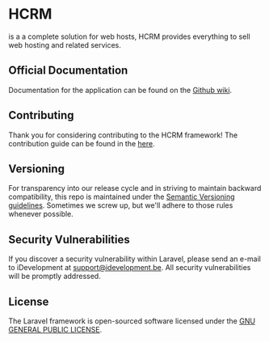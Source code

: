 # HCRM

is a a complete solution for web hosts, HCRM provides everything to sell web hosting and related services.


## Official Documentation

Documentation for the application can be found on the [Github wiki](https://github.com/idevelopment/Hcrm/wiki).

## Contributing

Thank you for considering contributing to the HCRM framework! The contribution guide can be found in the [here](https://github.com/idevelopment/Hcrm/Contributing.md).


## Versioning
For transparency into our release cycle and in striving to maintain backward compatibility,
this repo is maintained under the [Semantic Versioning guidelines](http://semver.org/).
Sometimes we screw up, but we'll adhere to those rules whenever possible.

## Security Vulnerabilities

If you discover a security vulnerability within Laravel, please send an e-mail to iDevelopment at support@idevelopment.be.
All security vulnerabilities will be promptly addressed.

## License

The Laravel framework is open-sourced software licensed under the [GNU GENERAL PUBLIC LICENSE](https://opensource.org/licenses/GPL-3.0).
